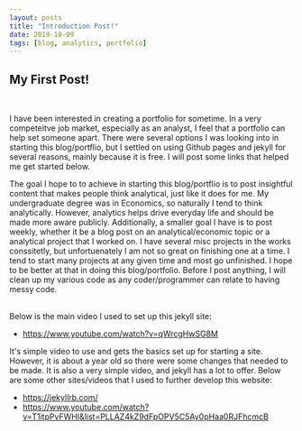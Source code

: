 ```yaml
---
layout: posts
title: "Introduction Post!"
date: 2019-10-09
tags: [blog, analytics, portfolio]
---
```

 
<h2>My First Post!</h2>
<br>
  
I have been interested in creating a portfolio for sometime. In a very competeitve job market, especially as an analyst, I feel that a portfolio can help set someone apart. 
There were several options I was looking into in starting this blog/portflio, but I settled on using Github pages and jekyll for several reasons, mainly because it is free.
I will post some links that helped me get started below.
<br>

The goal I hope to to achieve in starting this blog/portflio is to post insightful content that makes people think analytical, just like it does for me. 
My undergraduate degree was in Economics, so naturally I tend to think analytically. However, analytics helps drive everyday life and should be made more aware publicly. 
Additionally, a smaller goal I have is to post weekly, whether it be a blog post on an analytical/economic topic or a analytical project that I worked on. I have several misc projects in the works
conssitetly, but unfortuenately I am not so great on finishing one at a time. I tend to start many projects at any given time and most go unfinished. I hope to be better at that in doing this blog/portfolio. 
Before I post anything, I will clean up my various code as any coder/programmer can relate to having messy code.  
<br>

Below is the main video I used to set up this jekyll site:
- <a> https://www.youtube.com/watch?v=qWrcgHwSG8M</a>

It's simple video to use and gets the basics set up for starting a site. However, it is about a year old so there were some changes that needed to be made. It is also a very simple video, 
and jekyll has a lot to offer. Below are some other sites/videos that I used to further develop this website:
- <a> https://jekyllrb.com/</a>
- <a> https://www.youtube.com/watch?v=T1itpPvFWHI&list=PLLAZ4kZ9dFpOPV5C5Ay0pHaa0RJFhcmcB</a>
